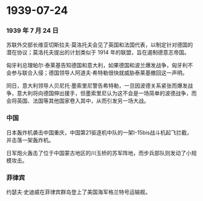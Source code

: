 # 1939-07-24

### 1939 年 7 月 24 日

苏联外交部长维亚切斯拉夫·莫洛托夫会见了英国和法国代表，以制定针对德国的潜在协议；莫洛托夫提出的计划类似于
1914 年的联盟，旨在遏制德意志帝国。

匈牙利总理帕尔·泰莱基告知德国和意大利，如果德国和波兰爆发战争，匈牙利不会参与联合入侵；德国领导人阿道夫·希特勒很快就威胁泰莱基撤回这一声明。

同日，意大利领导人贝尼托·墨索里尼警告希特勒，一旦因波德关系紧张而爆发战争，意大利将向德国伸出援手，但墨索里尼认为这不会是一场简单的波德战争，而会将英国、法国等其他国家卷入其中，从而引发另一场大战。

### 中国

日本轰炸机袭击中国重庆，中国第21驱逐机中队的一架I-15bis战斗机起飞拦截，并击落一架轰炸机。

日军炮火轰击了位于中国蒙古地区的川玉桥的苏军阵地，而步兵部队则发动了小规模攻击。

### 菲律宾

约瑟夫·史迪威在菲律宾群岛登上了美国海军格兰特号运输舰。